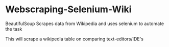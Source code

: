 # Webscraping-Selenium-Wiki
BeautifulSoup Scrapes data from Wikipedia and uses selenium to automate the task

This will scrape a wikipedia table on comparing text-editors/IDE's


